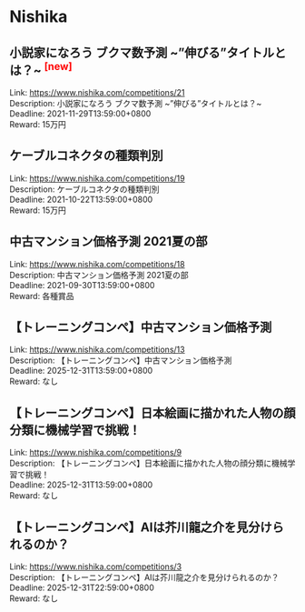 # Nishika



## 小説家になろう ブクマ数予測 ~”伸びる”タイトルとは？~ <sup style="color:red">[new]<sup>  

Link: https://www.nishika.com/competitions/21  
Description: 小説家になろう ブクマ数予測 ~”伸びる”タイトルとは？~  
Deadline: 2021-11-29T13:59:00+0800  
Reward: 15万円  


## ケーブルコネクタの種類判別 

Link: https://www.nishika.com/competitions/19  
Description: ケーブルコネクタの種類判別   
Deadline: 2021-10-22T13:59:00+0800  
Reward: 15万円  


## 中古マンション価格予測 2021夏の部

Link: https://www.nishika.com/competitions/18  
Description: 中古マンション価格予測 2021夏の部  
Deadline: 2021-09-30T13:59:00+0800  
Reward: 各種賞品  


## 【トレーニングコンペ】中古マンション価格予測

Link: https://www.nishika.com/competitions/13  
Description: 【トレーニングコンペ】中古マンション価格予測  
Deadline: 2025-12-31T13:59:00+0800  
Reward: なし  


## 【トレーニングコンペ】日本絵画に描かれた人物の顔分類に機械学習で挑戦！

Link: https://www.nishika.com/competitions/9  
Description: 【トレーニングコンペ】日本絵画に描かれた人物の顔分類に機械学習で挑戦！  
Deadline: 2025-12-31T13:59:00+0800  
Reward: なし  


## 【トレーニングコンペ】AIは芥川龍之介を見分けられるのか？

Link: https://www.nishika.com/competitions/3  
Description: 【トレーニングコンペ】AIは芥川龍之介を見分けられるのか？  
Deadline: 2025-12-31T22:59:00+0800  
Reward: なし  

